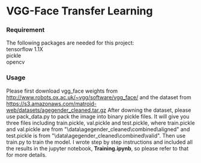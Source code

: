 # VGG-Face Transfer Learning
### Requirement
The following packages are needed for this project:  
tensorflow 1.1X  
pickle  
opencv
### Usage
Please first download vgg_face weights from http://www.robots.ox.ac.uk/~vgg/software/vgg_face/ and the dataset from https://s3.amazonaws.com/matroid-web/datasets/agegender_cleaned.tar.gz
After downing the dataset, please use pack_data.py to pack the image into binary pickle files. It will give you three files including train.pickle, val.pickle and test.pickle, where train.pickle and val.pickle are from "\data\agegender_cleaned\combined\aligned" and test.pickle is from "\data\agegender_cleaned\combined\valid". Then use train.py to train the model. I wrote step by step instructions and included all the results in the jupyter notebook, **Training.ipynb**, so please refer to that for more details.
